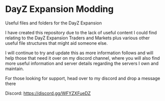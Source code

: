 # DayZ Expansion Modding


Useful files and folders for the DayZ Expansion


I have created this repository due to the lack of useful content I could find relating to the DayZ Expansion Traders and Markets plus various other useful file structures that might aid someone else. 

I will continue to try and update this as more information follows and will help those that need it over on my discord channel, where you will also find more useful information and server details regarding the servers I own and maintain. 

For those looking for support, head over to my discord and drop a message there

Discord: https://discord.gg/WFYZXFueDZ
